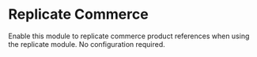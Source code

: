Replicate Commerce
==================

Enable this module to replicate commerce product references when using the
replicate module. No configuration required.
